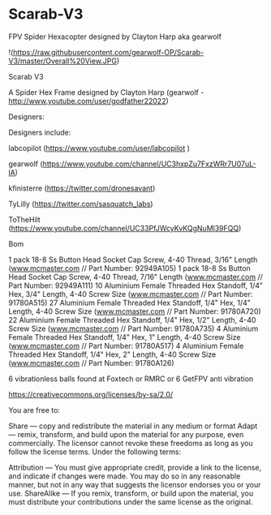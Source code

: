 Scarab-V3
=========

FPV Spider Hexacopter designed by Clayton Harp aka gearwolf

!(https://raw.githubusercontent.com/gearwolf-OP/Scarab-V3/master/Overall%20View.JPG)


Scarab V3

A Spider Hex Frame designed by Clayton Harp (gearwolf - http://www.youtube.com/user/godfather22022)

Designers:

Designers include:

labcopilot (https://www.youtube.com/user/labcopilot )

gearwolf (https://www.youtube.com/channel/UC3hxpZu7FxzWRr7U07uL-lA)

kfinisterre (https://twitter.com/dronesavant)

TyLilly (https://twitter.com/sasquatch_labs)

ToTheHilt (https://www.youtube.com/channel/UC33PfJWcyKvKQgNuMl39FQQ)





Bom

1 pack 18-8 Ss Button Head Socket Cap Screw, 4-40 Thread, 3/16" Length (www.mcmaster.com // Part Number: 92949A105)
1 pack 18-8 Ss Button Head Socket Cap Screw, 4-40 Thread, 7/16" Length (www.mcmaster.com // Part Number: 92949A111)
10 Aluminium Female Threaded Hex Standoff, 1/4" Hex, 3/4" Length, 4-40 Screw Size (www.mcmaster.com // Part Number: 91780A515)
27 Aluminium Female Threaded Hex Standoff, 1/4" Hex, 1/4" Length, 4-40 Screw Size (www.mcmaster.com // Part Number: 91780A720)
22 Aluminium Female Threaded Hex Standoff, 1/4" Hex, 1/2" Length, 4-40 Screw Size (www.mcmaster.com // Part Number: 91780A735)
4 Aluminium Female Threaded Hex Standoff, 1/4" Hex, 1" Length, 4-40 Screw Size (www.mcmaster.com // Part Number: 91780A517)
4 Aluminium Female Threaded Hex Standoff, 1/4" Hex, 2" Length, 4-40 Screw Size (www.mcmaster.com // Part Number: 91780A126)


6 vibrationless balls found at Foxtech or RMRC
or
6 GetFPV anti vibration


https://creativecommons.org/licenses/by-sa/2.0/

You are free to:

Share — copy and redistribute the material in any medium or format Adapt — remix, transform, and build upon the material for any purpose, even commercially. The licensor cannot revoke these freedoms as long as you follow the license terms. Under the following terms:

Attribution — You must give appropriate credit, provide a link to the license, and indicate if changes were made. You may do so in any reasonable manner, but not in any way that suggests the licensor endorses you or your use. ShareAlike — If you remix, transform, or build upon the material, you must distribute your contributions under the same license as the original.

